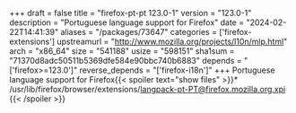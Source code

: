 +++
draft = false
title = "firefox-pt-pt 123.0-1"
version = "123.0-1"
description = "Portuguese language support for Firefox"
date = "2024-02-22T14:41:39"
aliases = "/packages/73647"
categories = ['firefox-extensions']
upstreamurl = "http://www.mozilla.org/projects/l10n/mlp.html"
arch = "x86_64"
size = "541188"
usize = "598151"
sha1sum = "71370d8adc50511b5369dfe584e90bbc740b6883"
depends = "['firefox>=123.0']"
reverse_depends = "['firefox-i18n']"
+++
Portuguese language support for Firefox{{< spoiler text="show files" >}}* /usr/lib/firefox/browser/extensions/langpack-pt-PT@firefox.mozilla.org.xpi
{{< /spoiler >}}